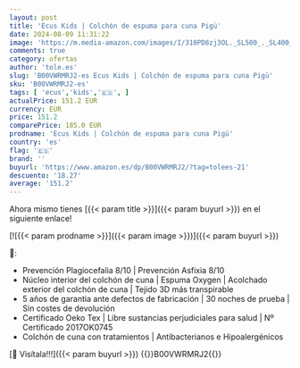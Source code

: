 ```yaml
---
layout: post
title: 'Ecus Kids | Colchón de espuma para cuna Pigü'
date: 2024-08-09 11:31:22
image: 'https://m.media-amazon.com/images/I/310PD8zj3OL._SL500_._SL400_.jpg'
comments: true
category: ofertas
author: 'tole.es'
slug: 'B00VWRMRJ2-es Ecus Kids | Colchón de espuma para cuna Pigü'
sku: 'B00VWRMRJ2-es'
tags: [ 'ecus','kids','🇪🇸', ]
actualPrice: 151.2 EUR
currency: EUR
price: 151.2
comparePrice: 185.0 EUR
prodname: 'Ecus Kids | Colchón de espuma para cuna Pigü'
country: 'es'
flag: '🇪🇸'
brand: ''
buyurl: 'https://www.amazon.es/dp/B00VWRMRJ2/?tag=tolees-21'
descuento: '18.27'
average: '151.2'
---
```


Ahora mismo tienes [{{< param title >}}]({{< param buyurl >}}) en el siguiente enlace!

[![{{< param prodname >}}]({{< param image >}})]({{< param buyurl >}})

🔎:

- Prevención Plagiocefalia 8/10 | Prevención Asfixia 8/10
- Núcleo interior del colchón de cuna | Espuma Oxygen | Acolchado exterior del colchón de cuna | Tejido 3D más transpirable
- 5 años de garantia ante defectos de fabricación | 30 noches de prueba | Sin costes de devolución
- Certificado Oeko Tex | Libre sustancias perjudiciales para salud | Nº Certificado 2017OK0745
- Colchón de cuna con tratamientos | Antibacterianos e Hipoalergénicos

[🛒 Visítala!!!]({{< param buyurl >}})
{{<world>}}B00VWRMRJ2{{</world>}}
